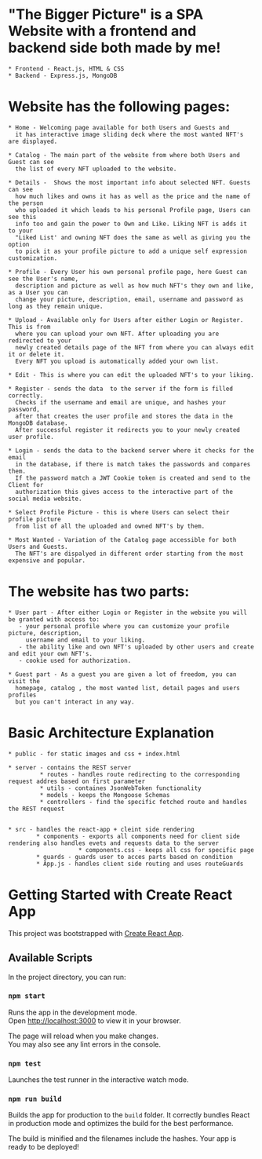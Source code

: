 # "The Bigger Picture" is a SPA Website with a frontend and backend side both made by me!

    * Frontend - React.js, HTML & CSS
    * Backend - Express.js, MongoDB
    
# Website has the following pages: 

    * Home - Welcoming page available for both Users and Guests and 
      it has interactive image sliding deck where the most wanted NFT's are displayed.
    
    * Catalog - The main part of the website from where both Users and Guest can see
      the list of every NFT uploaded to the website.
    
    * Details -  Shows the most important info about selected NFT. Guests can see
      how much likes and owns it has as well as the price and the name of the person
      who uploaded it which leads to his personal Profile page, Users can see this
      info too and gain the power to Own and Like. Liking NFT is adds it to your 
      "Liked List' and owning NFT does the same as well as giving you the option 
      to pick it as your profile picture to add a unique self expression customization.
    
    * Profile - Every User his own personal profile page, here Guest can see the User's name, 
      description and picture as well as how much NFT's they own and like, as a User you can 
      change your picture, description, email, username and password as long as they remain unique.
    
    * Upload - Available only for Users after either Login or Register. This is from 
      where you can upload your own NFT. After uploading you are redirected to your 
      newly created details page of the NFT from where you can always edit it or delete it. 
      Every NFT you upload is automatically added your own list.
    
    * Edit - This is where you can edit the uploaded NFT's to your liking.
    
    * Register - sends the data  to the server if the form is filled correctly.
      Checks if the username and email are unique, and hashes your password,
      after that creates the user profile and stores the data in the MongoDB database.
      After successful register it redirects you to your newly created user profile. 
    
    * Login - sends the data to the backend server where it checks for the email 
      in the database, if there is match takes the passwords and compares them. 
      If the password match a JWT Cookie token is created and send to the Client for 
      authorization this gives access to the interactive part of the social media website.
    
    * Select Profile Picture - this is where Users can select their profile picture 
      from list of all the uploaded and owned NFT's by them.
    
    * Most Wanted - Variation of the Catalog page accessible for both Users and Guests.
      The NFT's are dispalyed in different order starting from the most expensive and popular.
    
# The website has two parts:

    * User part - After either Login or Register in the website you will be granted with access to:
       - your personal profile where you can customize your profile picture, description,
         username and email to your liking.
       - the ability like and own NFT's uploaded by other users and create and edit your own NFT's.
       - cookie used for authorization.

    * Guest part - As a guest you are given a lot of freedom, you can visit the 
      homepage, catalog , the most wanted list, detail pages and users profiles
      but you can't interact in any way.
    
# Basic Architecture Explanation

    * public - for static images and css + index.html

    * server - contains the REST server 
             * routes - handles route redirecting to the corresponding request addres based on first parameter
             * utils - containes JsonWebToken functionality
             * models - keeps the Mongoose Schemas 
             * controllers - find the specific fetched route and handles the REST request
  

    * src - handles the react-app + cleint side rendering
            * components - exports all components need for client side rendering also handles evets and requests data to the server
                        * components.css - keeps all css for specific page
            * guards - guards user to acces parts based on condition
            * App.js - handles client side routing and uses routeGuards

# Getting Started with Create React App

This project was bootstrapped with [Create React App](https://github.com/facebook/create-react-app).

## Available Scripts

In the project directory, you can run:

### `npm start`

Runs the app in the development mode.\
Open [http://localhost:3000](http://localhost:3000) to view it in your browser.

The page will reload when you make changes.\
You may also see any lint errors in the console.

### `npm test`

Launches the test runner in the interactive watch mode.

### `npm run build`

Builds the app for production to the `build` folder.
It correctly bundles React in production mode and optimizes the build for the best performance.

The build is minified and the filenames include the hashes.
Your app is ready to be deployed!
